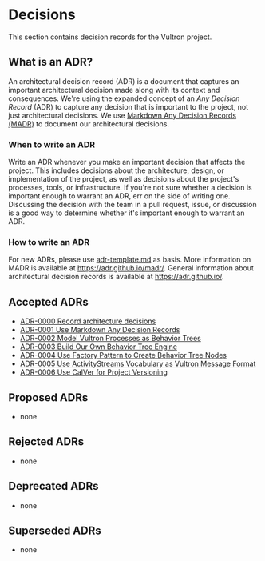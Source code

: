 # Decisions

This section contains decision records for the Vultron project.

## What is an ADR?

An architectural decision record (ADR) is a document that captures an important architectural decision made along with its context and consequences.
We're using the expanded concept of an *Any Decision Record* (ADR) to capture any decision that is important to the project, not just architectural decisions.
We use [Markdown Any Decision Records (MADR)](https://adr.github.io/madr/) to document our architectural decisions.

### When to write an ADR

Write an ADR whenever you make an important decision that affects the project.
This includes decisions about the architecture, design, or implementation of the project, as well as decisions about the project's processes, tools, or infrastructure.
If you're not sure whether a decision is important enough to warrant an ADR, err on the side of writing one.
Discussing the decision with the team in a pull request, issue, or discussion is a good way to determine whether it's important enough to warrant an ADR.

### How to write an ADR

For new ADRs, please use [adr-template.md](_adr-template.md) as basis.
More information on MADR is available at <https://adr.github.io/madr/>.
General information about architectural decision records is available at <https://adr.github.io/>.

## Accepted ADRs

- [ADR-0000 Record architecture decisions](0000-record-architecture-decisions.md)
- [ADR-0001 Use Markdown Any Decision Records](0001-use-markdown-any-decision-records.md)
- [ADR-0002 Model Vultron Processes as Behavior Trees](0002-model-processes-with-behavior-trees.md)
- [ADR-0003 Build Our Own Behavior Tree Engine](0003-build-custom-python-bt-engine.md)
- [ADR-0004 Use Factory Pattern to Create Behavior Tree Nodes](0004-use-factory-methods-for-common-bt-node-types.md)
- [ADR-0005 Use ActivityStreams Vocabulary as Vultron Message Format](0005-activitystreams-vocabulary-as-vultron-message-format.md)
- [ADR-0006 Use CalVer for Project Versioning](0006-use-calver-for-project-versioning.md)

## Proposed ADRs

- none

## Rejected ADRs

- none

## Deprecated ADRs

- none

## Superseded ADRs

- none
